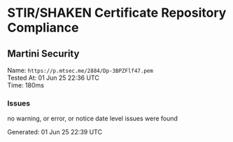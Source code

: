 # STIR/SHAKEN Certificate Repository Compliance

## Martini Security

Name: `https://p.mtsec.me/2884/Dp-3BPZFlf47.pem`\
Tested At: 01 Jun 25 22:36 UTC\
Time: 180ms

### Issues

no warning, or error, or notice date level issues were found

Generated: 01 Jun 25 22:39 UTC